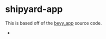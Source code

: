 # shipyard-app

This is based off of the [bevy_app] source code.

- [bevy_app]: https://github.com/bevyengine/bevy/tree/b925e22949ee1ca990dfc6a678d8e4636cae5271/crates/bevy_app

